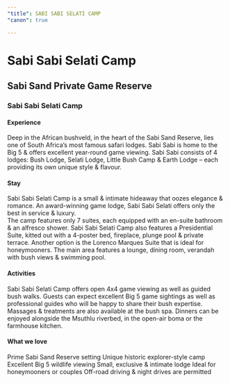 ```yaml
---
"title": SABI SABI SELATI CAMP
"canon": true

---
```


# Sabi Sabi Selati Camp
## Sabi Sand Private Game Reserve
### Sabi Sabi Selati Camp

#### Experience
Deep in the African bushveld, in the heart of the Sabi Sand Reserve, lies one of South Africa’s most famous safari lodges.  Sabi Sabi is home to the Big 5 &amp; offers excellent year-round game viewing.
Sabi Sabi consists of 4 lodges:  Bush Lodge, Selati Lodge, Little Bush Camp &amp; Earth Lodge – each providing its own unique style &amp; flavour.

#### Stay
Sabi Sabi Selati Camp is a small &amp; intimate hideaway that oozes elegance &amp; romance.  An award-winning game lodge, Sabi Sabi Selati offers only the best in service &amp; luxury.  
The camp features only 7 suites, each equipped with an en-suite bathroom &amp; an alfresco shower.
Sabi Sabi Selati Camp also features a Presidential Suite, kitted out with a 4-poster bed, fireplace, plunge pool &amp; private terrace.  Another option is the Lorenco Marques Suite that is ideal for honeymooners.
The main area features a lounge, dining room, verandah with bush views &amp; swimming pool.

#### Activities
Sabi Sabi Selati Camp offers open 4x4 game viewing as well as guided bush walks.  Guests can expect excellent Big 5 game sightings as well as professional guides who will be happy to share their bush expertise.
Massages &amp; treatments are also available at the bush spa.  Dinners can be enjoyed alongside the Msuthlu riverbed, in the open-air boma or the farmhouse kitchen.


#### What we love
Prime Sabi Sand Reserve setting
Unique historic explorer-style camp
Excellent Big 5 wildlife viewing
Small, exclusive &amp; intimate lodge
Ideal for honeymooners or couples
Off-road driving &amp; night drives are permitted